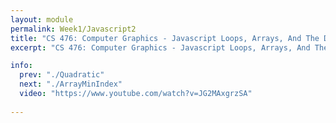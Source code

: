 ```yaml
---
layout: module
permalink: Week1/Javascript2
title: "CS 476: Computer Graphics - Javascript Loops, Arrays, And The Debugger"
excerpt: "CS 476: Computer Graphics - Javascript Loops, Arrays, And The Debugger"

info:
  prev: "./Quadratic"
  next: "./ArrayMinIndex"
  video: "https://www.youtube.com/watch?v=JG2MAxgrzSA"
  
---
```


